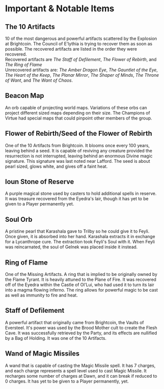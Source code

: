# Important & Notable Items

## The 10 Artifacts

10 of the most dangerous and powerful artifacts scattered by the Explosion at Brightcoin. The Council of E'lythia is trying to recover them as soon as possible. The recovered artifacts are listed in the order they were recovered. <br>
Recovered artifacts are *The Staff of Defilement*, *The Flower of Rebirth*, and *The Ring of Flame*<br>
Unrecovered artifacts are: *The Amber Dragon Eye*, *The Gauntlet of the Eye*, *The Heart of the Keep*, *The Planar Mirror*, *The Shaper of Minds*, *The Throne of Want*, and *The Want of Chaos*. 

## Beacon Map

An orb capable of projecting world maps. Variations of these orbs can project different sized maps depending on their size. The Champions of Virtue had special maps that could pinpoint other members of the group.

## Flower of Rebirth/Seed of the Flower of Rebirth 

One of the 10 Artifacts from Brightcoin. It blooms once every 100 years, leaving behind a seed. It is capable of reviving any creature provided the resurrection is not interrupted, leaving behind an enormous Divine magic signature. This signature was last noted near Lafford. The seed is about pearl sized, glows white, and gives off a faint heat.

## Ioun Stone of Reserve

A purple magical stone used by casters to hold additional spells in reserve. It was treasure recovered from the Eyedra's lair, though it has yet to be given to a Player permanently yet.

## Soul Orb

A pristine pearl that Karashala gave to Trilby so he could give it to Feyli. Once given, it is absorbed into her hand. Karashala extracts it in exchange for a Lycanthrope cure. The extraction took Feyli's Soul with it. When Feyli was reincarnated, the soul of Gelnek was placed inside it instead.

## Ring of Flame

One of the Missing Artifacts. A ring that is implied to be originally owned by the Flame Tyrant. It is heavily attuned to the Plane of Fire. It was recovered off of the Eyedra within the Castle of Ol'Lui, who had used it to turn its lair into a magma flowing inferno. The ring allows for powerful magic to be cast as well as immunity to fire and heat.

## Staff of Defilement 

A powerful artifact that originally came from Brightcoin, the Vaults of Eversteel. It's power was used by the Brood Mother cult to create the Flesh Cave. It was successfully retrieved by the Party, and its effects are nullified by a Bag of Holding. It was one of the 10 Artifacts.

## Wand of Magic Missiles

A wand that is capable of casting the Magic Missile spell. It has 7 charges, and each charge represents a spell level used to cast Magic Missile. It recharges some number of charges at Dawn, and it can break if reduced to 0 charges. It has yet to be given to a Player permanently, yet.
